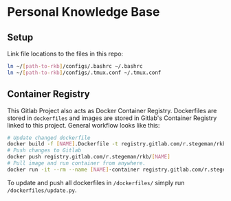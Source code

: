# Personal Knowledge Base

## Setup
Link file locations to the files in this repo:
```bash
ln ~/[path-to-rkb]/configs/.bashrc ~/.bashrc
ln ~/[path-to-rkb]/configs/.tmux.conf ~/.tmux.conf
```

## Container Registry
This Gitlab Project also acts as Docker Container Registry.
Dockerfiles are stored in `dockerfiles` and images are stored in Gitlab's Container Registry linked to this project.
General workflow looks like this:
```bash
# Update changed dockerfile
docker build -f [NAME].Dockerfile -t registry.gitlab.com/r.stegeman/rkb/[NAME] .
# Push changes to Gitlab
docker push registry.gitlab.com/r.stegeman/rkb/[NAME]
# Pull image and run container from anywhere.
docker run -it --rm --name [NAME]-container registry.gitlab.com/r.stegeman/rkb/[NAME]
```
To update and push all dockerfiles in `/dockerfiles/` simply run `/dockerfiles/update.py`.
